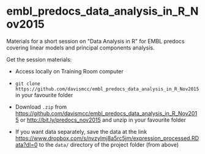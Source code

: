 # embl_predocs_data_analysis_in_R_Nov2015
Materials for a short session on "Data Analysis in R" for EMBL predocs covering linear models and principal components analysis.


Get the session materials:

* Access locally on Training Room computer

* `git clone https://github.com/davismcc/embl_predocs_data_analysis_in_R_Nov2015` in your favourite folder

* Download `.zip` from https://github.com/davismcc/embl_predocs_data_analysis_in_R_Nov2015
or http://bit.ly/predocs_nov2015 and unzip in your favourite folder

* If you want data separately, save the data at the link https://www.dropbox.com/s/nvzylmj8a5rc5jm/expression_processed.RData?dl=0
to the `data/` directory of the project folder (from above)




